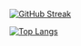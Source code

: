 [![GitHub Streak](https://github-readme-streak-stats.herokuapp.com/?user=jonathanye29&theme=prussian)](https://git.io/streak-stats)

[![Top Langs](https://github-readme-stats.vercel.app/api/top-langs/?username=jonathanye29&theme=prussian&layout=compact)](https://github.com/anuraghazra/github-readme-stats)
